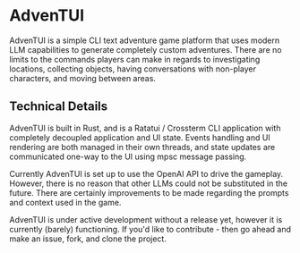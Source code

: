 # AdvenTUI

AdvenTUI is a simple CLI text adventure game platform that uses modern LLM capabilities to generate completely custom adventures. There are no limits to the commands players can make in regards to investigating locations, collecting objects, having conversations with non-player characters, and moving between areas. 

## Technical Details

AdvenTUI is built in Rust, and is a Ratatui / Crossterm CLI application with completely decoupled application and UI state. Events handling and UI rendering are both managed in their own threads, and state updates are communicated one-way to the UI using mpsc message passing.

Currently AdvenTUI is set up to use the OpenAI API to drive the gameplay. However, there is no reason that other LLMs could not be substituted in the future. There are certainly improvements to be made regarding the prompts and context used in the game.

AdvenTUI is under active development without a release yet, however it is currently (barely) functioning. If you'd like to contribute - then go ahead and make an issue, fork, and clone the project. 
